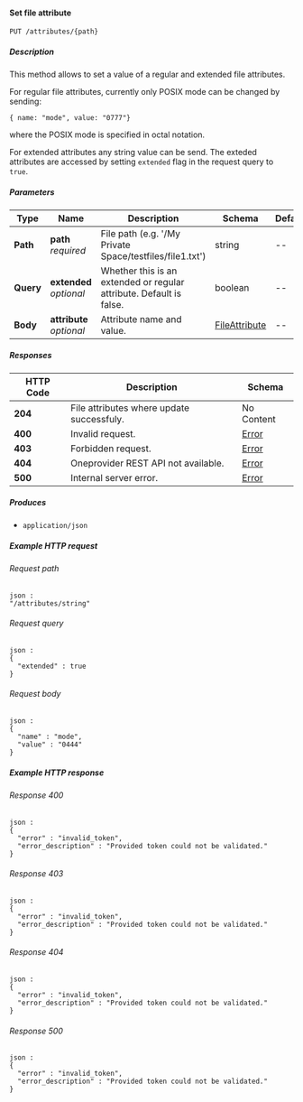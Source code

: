 
<a name="set_file_attribute"></a>
#### Set file attribute
```
PUT /attributes/{path}
```


##### Description
This method allows to set a value of a regular and extended file attributes.

For regular file attributes, currently only POSIX mode can be changed by sending:
  ```
  { name: "mode", value: "0777"}
  ```
where the POSIX mode is specified in octal notation.

For extended attributes any string value can be send. The exteded attributes are 
accessed by setting `extended` flag in the request query to `true`.


##### Parameters

|Type|Name|Description|Schema|Default|
|---|---|---|---|---|
|**Path**|**path**  <br>*required*|File path (e.g. '/My Private Space/testfiles/file1.txt')|string|--|
|**Query**|**extended**  <br>*optional*|Whether this is an extended or regular attribute. Default is false.|boolean|--|
|**Body**|**attribute**  <br>*optional*|Attribute name and value.|[FileAttribute](../definitions/FileAttribute.md#fileattribute)|--|


##### Responses

|HTTP Code|Description|Schema|
|---|---|---|
|**204**|File attributes where update successfuly.|No Content|
|**400**|Invalid request.|[Error](../definitions/Error.md#error)|
|**403**|Forbidden request.|[Error](../definitions/Error.md#error)|
|**404**|Oneprovider REST API not available.|[Error](../definitions/Error.md#error)|
|**500**|Internal server error.|[Error](../definitions/Error.md#error)|


##### Produces

* `application/json`


##### Example HTTP request

###### Request path
```
json :
"/attributes/string"
```


###### Request query
```
json :
{
  "extended" : true
}
```


###### Request body
```
json :
{
  "name" : "mode",
  "value" : "0444"
}
```


##### Example HTTP response

###### Response 400
```
json :
{
  "error" : "invalid_token",
  "error_description" : "Provided token could not be validated."
}
```


###### Response 403
```
json :
{
  "error" : "invalid_token",
  "error_description" : "Provided token could not be validated."
}
```


###### Response 404
```
json :
{
  "error" : "invalid_token",
  "error_description" : "Provided token could not be validated."
}
```


###### Response 500
```
json :
{
  "error" : "invalid_token",
  "error_description" : "Provided token could not be validated."
}
```



